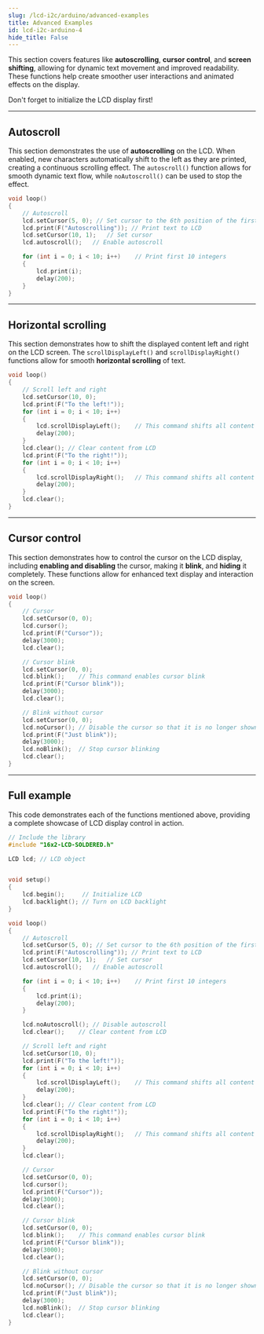 ```yaml
---
slug: /lcd-i2c/arduino/advanced-examples
title: Advanced Examples
id: lcd-i2c-arduino-4
hide_title: False
---
```


This section covers features like **autoscrolling**, **cursor control**, and **screen shifting**, allowing for dynamic text movement and improved readability. These functions help create smoother user interactions and animated effects on the display.

<WarningBox>Don't forget to initialize the LCD display first!</WarningBox>

---

## Autoscroll

This section demonstrates the use of **autoscrolling** on the LCD. When enabled, new characters automatically shift to the left as they are printed, creating a continuous scrolling effect. The `autoscroll()` function allows for smooth dynamic text flow, while `noAutoscroll()` can be used to stop the effect.

```cpp
void loop()
{
    // Autoscroll
    lcd.setCursor(5, 0); // Set cursor to the 6th position of the first row (index starts at 0)
    lcd.print(F("Autoscrolling")); // Print text to LCD
    lcd.setCursor(10, 1);   // Set cursor
    lcd.autoscroll();   // Enable autoscroll

    for (int i = 0; i < 10; i++)    // Print first 10 integers
    {
        lcd.print(i);   
        delay(200);
    }
}
```

<FunctionDocumentation
  functionName="lcd.autoscroll()"
  description="Enables automatic scrolling when printing new characters. The display shifts left as new characters are added, creating a scrolling effect."
  returnDescription="None"
  parameters={[]}
/>

<FunctionDocumentation
  functionName="lcd.noAutoscroll()"
  description="Disables automatic scrolling, keeping new characters stationary when printed."
  returnDescription="None"
  parameters={[]}
/>

---

## Horizontal scrolling

This section demonstrates how to shift the displayed content left and right on the LCD screen. The `scrollDisplayLeft()` and `scrollDisplayRight()` functions allow for smooth **horizontal scrolling** of text.

```cpp
void loop()
{
    // Scroll left and right
    lcd.setCursor(10, 0); 
    lcd.print(F("To the left!"));
    for (int i = 0; i < 10; i++)
    {
        lcd.scrollDisplayLeft();    // This command shifts all content to the left by one position
        delay(200);
    }
    lcd.clear(); // Clear content from LCD
    lcd.print(F("To the right!"));
    for (int i = 0; i < 10; i++)
    {
        lcd.scrollDisplayRight();   // This command shifts all content to the right by one position
        delay(200);
    }
    lcd.clear();
}
```

<FunctionDocumentation
  functionName="lcd.scrollDisplayLeft()"
  description="Shifts all displayed content one position to the left."
  returnDescription="None"
  parameters={[]}
/>

<FunctionDocumentation
  functionName="lcd.scrollDisplayRight()"
  description="Shifts all displayed content one position to the right."
  returnDescription="None"
  parameters={[]}
/>

---

## Cursor control

This section demonstrates how to control the cursor on the LCD display, including **enabling and disabling** the cursor, making it **blink**, and **hiding** it completely. These functions allow for enhanced text display and interaction on the screen.

```cpp
void loop()
{
    // Cursor
    lcd.setCursor(0, 0);
    lcd.cursor();
    lcd.print(F("Cursor"));
    delay(3000);
    lcd.clear();

    // Cursor blink
    lcd.setCursor(0, 0);
    lcd.blink();    // This command enables cursor blink
    lcd.print(F("Cursor blink"));
    delay(3000);
    lcd.clear();

    // Blink without cursor
    lcd.setCursor(0, 0);
    lcd.noCursor(); // Disable the cursor so that it is no longer shown on the screen
    lcd.print(F("Just blink"));
    delay(3000);
    lcd.noBlink();  // Stop cursor blinking
    lcd.clear();
}
```

<FunctionDocumentation
  functionName="lcd.cursor()"
  description="Displays the cursor as a solid underscore at the current position."
  returnDescription="None"
  parameters={[]}
/>

<FunctionDocumentation
  functionName="lcd.noCursor()"
  description="Hides the cursor from the display."
  returnDescription="None"
  parameters={[]}
/>

<FunctionDocumentation
  functionName="lcd.blink()"
  description="Makes the cursor blink on and off at its current position."
  returnDescription="None"
  parameters={[]}
/>

<FunctionDocumentation
  functionName="lcd.noBlink()"
  description="Stops the cursor from blinking."
  returnDescription="None"
  parameters={[]}
/>

---

## Full example

This code demonstrates each of the functions mentioned above, providing a complete showcase of LCD display control in action.

```cpp
// Include the library
#include "16x2-LCD-SOLDERED.h"

LCD lcd; // LCD object


void setup()
{
    lcd.begin();     // Initialize LCD
    lcd.backlight(); // Turn on LCD backlight
}

void loop()
{
    // Autoscroll
    lcd.setCursor(5, 0); // Set cursor to the 6th position of the first row (index starts at 0)
    lcd.print(F("Autoscrolling")); // Print text to LCD
    lcd.setCursor(10, 1);   // Set cursor
    lcd.autoscroll();   // Enable autoscroll

    for (int i = 0; i < 10; i++)    // Print first 10 integers
    {
        lcd.print(i);   
        delay(200);
    }

    lcd.noAutoscroll(); // Disable autoscroll
    lcd.clear();    // Clear content from LCD

    // Scroll left and right
    lcd.setCursor(10, 0); 
    lcd.print(F("To the left!"));
    for (int i = 0; i < 10; i++)
    {
        lcd.scrollDisplayLeft();    // This command shifts all content to the left by one position
        delay(200);
    }
    lcd.clear(); // Clear content from LCD
    lcd.print(F("To the right!"));
    for (int i = 0; i < 10; i++)
    {
        lcd.scrollDisplayRight();   // This command shifts all content to the right by one position
        delay(200);
    }
    lcd.clear();

    // Cursor
    lcd.setCursor(0, 0);
    lcd.cursor();
    lcd.print(F("Cursor"));
    delay(3000);
    lcd.clear();

    // Cursor blink
    lcd.setCursor(0, 0);
    lcd.blink();    // This command enables cursor blink
    lcd.print(F("Cursor blink"));
    delay(3000);
    lcd.clear();

    // Blink without cursor
    lcd.setCursor(0, 0);
    lcd.noCursor(); // Disable the cursor so that it is no longer shown on the screen
    lcd.print(F("Just blink"));
    delay(3000);
    lcd.noBlink();  // Stop cursor blinking
    lcd.clear();
}
```

<!-- <CenteredImage src="/img/lcd-i2c/advancedexamps.gif" alt="tca schematic" caption="LCD Preview" width="700px" /> -->

<QuickLink 
  title="Functions.ino" 
  description="Example file for using some functions with the LCD I2C display"
  url="https://github.com/SolderedElectronics/Soldered-16x2-LCD-Arduino-Library/blob/main/examples/Functions/Functions.ino" 
/>